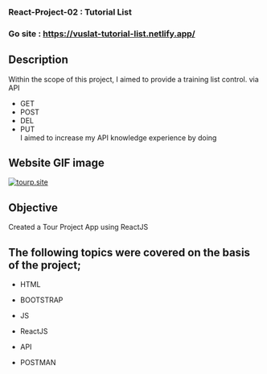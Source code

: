 ### React-Project-02 : Tutorial List
### Go site : https://vuslat-tutorial-list.netlify.app/
## Description
Within the scope of this project, I aimed to provide a training list control.
via API
- GET
- POST
- DEL
- PUT <br>
I aimed to increase my API knowledge experience by doing

## Website GIF image
<a href="https://vuslat-tutorial-list.netlify.app/" ><img src="https://github.com/muhammedvuslat/Projects/blob/master/1_React%20Project/02_Task-List/task-list-app/public/Untitled%20(1).gif" alt="tourp.site"></a>



## Objective
Created a Tour Project App using ReactJS

## The following topics were covered on the basis of the project;
- HTML

- BOOTSTRAP

- JS

- ReactJS

- API

- POSTMAN
